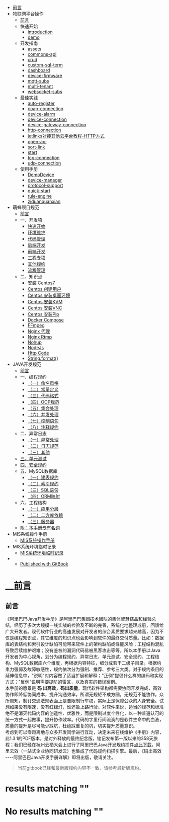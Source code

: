 

  * [ 前言 ](../)
  * 物联网平台操作 
    * [ 前言 ](../物联网平台/)
    * 快速开始 
      * [ introduction ](../物联网平台/quick-start/introduction.html)
      * [ demo ](../物联网平台/quick-start/demo.html)
    * 开发指南 
      * [ assets ](../物联网平台/dev-guide/assets.html)
      * [ commons-api ](../物联网平台/dev-guide/commons-api.html)
      * [ crud ](../物联网平台/dev-guide/crud.html)
      * [ custom-sql-term ](../物联网平台/dev-guide/custom-sql-term.html)
      * [ dashboard ](../物联网平台/dev-guide/dashboard.html)
      * [ device-firmware ](../物联网平台/dev-guide/device-firmware.html)
      * [ mqtt-subs ](../物联网平台/dev-guide/mqtt-subs.html)
      * [ multi-tenant ](../物联网平台/dev-guide/multi-tenant.html)
      * [ websocket-subs ](../物联网平台/dev-guide/websocket-subs.html)
    * 最佳实践 
      * [ auto-register ](../物联网平台/best-practices/auto-register.html)
      * [ coap-connection ](../物联网平台/best-practices/coap-connection.html)
      * [ device-alarm ](../物联网平台/best-practices/device-alarm.html)
      * [ device-connection ](../物联网平台/best-practices/device-connection.html)
      * [ device-gateway-connection ](../物联网平台/best-practices/device-gateway-connection.html)
      * [ http-connection ](../物联网平台/best-practices/http-connection.html)
      * [ jetlinks对接其他云平台教程-HTTP方式 ](../物联网平台/best-practices/jetlinks对接其他云平台教程-HTTP方式.html)
      * [ open-api ](../物联网平台/best-practices/open-api.html)
      * [ sort-link ](../物联网平台/best-practices/sort-link.html)
      * [ start ](../物联网平台/best-practices/start.html)
      * [ tcp-connection ](../物联网平台/best-practices/tcp-connection.html)
      * [ udp-connection ](../物联网平台/best-practices/udp-connection.html)
    * 使用手册 
      * [ DemoDevice ](../物联网平台/basics-guide/DemoDevice.html)
      * [ device-manager ](../物联网平台/basics-guide/device-manager.html)
      * [ protocol-support ](../物联网平台/basics-guide/protocol-support.html)
      * [ quick-start ](../物联网平台/basics-guide/quick-start.html)
      * [ rule-engine ](../物联网平台/basics-guide/rule-engine.html)
      * [ ziduanquanxian ](../物联网平台/basics-guide/ziduanquanxian.html)
  * 萌蜂项目规范 
    * [ 前言 ](../萌蜂项目规范/)
    * 一、开发项 
      * [ 快速开始 ](../萌蜂项目规范/开发项/idea-start.html)
      * [ 环境维护 ](../萌蜂项目规范/开发项/环境维护.html)
      * [ 代码管理 ](../萌蜂项目规范/开发项/代码管理.html)
      * [ 后端开发 ](../萌蜂项目规范/开发项/后端开发.html)
      * [ 前端开发 ](../萌蜂项目规范/开发项/前端开发.html)
      * [ 工程专项 ](../萌蜂项目规范/开发项/工程专项.html)
      * [ 其他规约 ](../萌蜂项目规范/开发项/其他规约.html)
      * [ 流程管理 ](../萌蜂项目规范/开发项/流程管理.html)
    * 二、知识点 
      * [ 安装 Centos7 ](../萌蜂项目规范/知识点/install-centos7.html)
      * [ Centos 创建用户 ](../萌蜂项目规范/知识点/centos-create-user.html)
      * [ Centos 安装桌面环境 ](../萌蜂项目规范/知识点/centos-install-gnome.html)
      * [ Centos 安装KVM ](../萌蜂项目规范/知识点/centos-install-kvm.html)
      * [ Centos 安装VNC ](../萌蜂项目规范/知识点/centos-install-vnc.html)
      * [ Centos 安装Pip ](../萌蜂项目规范/知识点/centos-install-pip.html)
      * [ Docker Compose ](../萌蜂项目规范/知识点/docker-compose.html)
      * [ FFmpeg ](../萌蜂项目规范/知识点/ffmpeg.html)
      * [ Nginx 代理 ](../萌蜂项目规范/知识点/nginx-prefix.html)
      * [ Nginx Rtmp ](../萌蜂项目规范/知识点/nginx-rtmp.html)
      * [ Nohup ](../萌蜂项目规范/知识点/nohup.html)
      * [ NodeJs ](../萌蜂项目规范/知识点/nodejs-upgrade.html)
      * [ Http Code ](../萌蜂项目规范/知识点/http-code.html)
      * [ String.format() ](../萌蜂项目规范/知识点/string-format.html)
  * JAVA开发规范 
    * [ 前言 ](./)
    * 一、编程规约 
      * [ （一）命名风格 ](编程规约/命名风格.html)
      * [ （二）常量定义 ](编程规约/常量定义.html)
      * [ （三）代码格式 ](编程规约/代码格式.html)
      * [ （四）OOP规范 ](编程规约/OOP规范.html)
      * [ （五）集合处理 ](编程规约/集合处理.html)
      * [ （六）并发处理 ](编程规约/并发处理.html)
      * [ （七）控制语句 ](编程规约/控制语句.html)
      * [ （八）注释规约 ](编程规约/注释规约.html)
    * 二、异常日志 
      * [ （一）异常处理 ](异常日志/异常处理.html)
      * [ （二）日志规范 ](异常日志/日志规约.html)
      * [ （三）其他 ](异常日志/其他.html)
    * [ 三、单元测试 ](单元测试.html)
    * [ 四、安全规约 ](安全规约.html)
    * 五、MySQL数据库 
      * [ （一）建表规约 ](MySQL数据库/建表规约.html)
      * [ （二）索引规约 ](MySQL数据库/索引规约.html)
      * [ （三）SQL语句 ](MySQL数据库/SQL语句.html)
      * [ （四）ORM映射 ](MySQL数据库/ORM映射.html)
    * 六、工程结构 
      * [ （一）应用分层 ](工程结构/应用分层.html)
      * [ （二）二方库依赖 ](工程结构/二方库依赖.html)
      * [ （三）服务器 ](工程结构/服务器.html)
    * [ 附：本手册专有名词 ](本手册专有名词.html)
  * MIS系统操作手册 
    * [ MIS系统操作手册 ](../用户操作手册/用户操作手册.html)
  * MIS系统环境临时记录 
    * [ MIS系统环境临时记录 ](../MIS系统环境临时记录/组态和大屏连接地址配置.html)
  *   * [ Published with GitBook ](https://www.gitbook.com)

#  __[前言](..)

## 前言

《阿里巴巴Java开发手册》是阿里巴巴集团技术团队的集体智慧结晶和经验总结，经历了多次大规模一线实战的检验及不断的完善，系统化地整理成册，回馈给广大开发者。现代软件行业的高速发展对开发者的综合素质要求越来越高，因为不仅是编程知识点，其它维度的知识点也会影响到软件的最终交付质量。比如：数据库的表结构和索引设计缺陷可能带来软件上的架构缺陷或性能风险；工程结构混乱导致后续维护艰难；没有鉴权的漏洞代码易被黑客攻击等等。所以本手册以Java开发者为中心视角，划分为编程规约、异常日志、单元测试、安全规约、工程结构、MySQL数据库六个维度，再根据内容特征，细分成若干二级子目录。根据约束力强弱及故障敏感性，规约依次分为强制、推荐、参考三大类。对于规约条目的延伸信息中，"说明"对内容做了适当扩展和解释；"正例"提倡什么样的编码和实现方式；"反例"说明需要提防的雷区，以及真实的错误案例。  
本手册的愿景是 **码
出高效，码出质量**。现代软件架构都需要协同开发完成，高效协作即降低协同成本，提升沟通效率，所谓无规矩不成方圆，无规范不能协作。众所周知，制订交通法规表面上是要限制行车权，实际上是保障公众的人身安全。试想如果没有限速，没有红绿灯，谁还敢上路行驶。对软件来说，适当的规范和标准绝不是消灭代码内容的创造性、优雅性，而是限制过度个性化，以一种普遍认可的统一方式一起做事，提升协作效率。代码的字里行间流淌的是软件生命中的血液，质量的提升是尽可能少踩坑，杜绝踩重复的坑，切实提升质量意识。  
考虑到可以零距离地与众多开发同学进行互动，决定未来在线维护《手册》内容，此1.3.1的PDF版本，是对外释放的最终纪念版，铭记发布第一版以来的358天旅程；我们已经在杭州云栖大会上进行了阿里巴巴Java开发规约插件[点此下载](https://github.com/alibaba/p3c)，阿里云效（一站式企业协同研发云）也集成了代码规约扫描引擎。最后，《码出高效
----阿里巴巴Java开发手册详解》即将出版，敬请关注。

> 当前gitbook已经和最新版规约内容不一致，请参考最新版规约。

#  results matching ""

# No results matching ""

